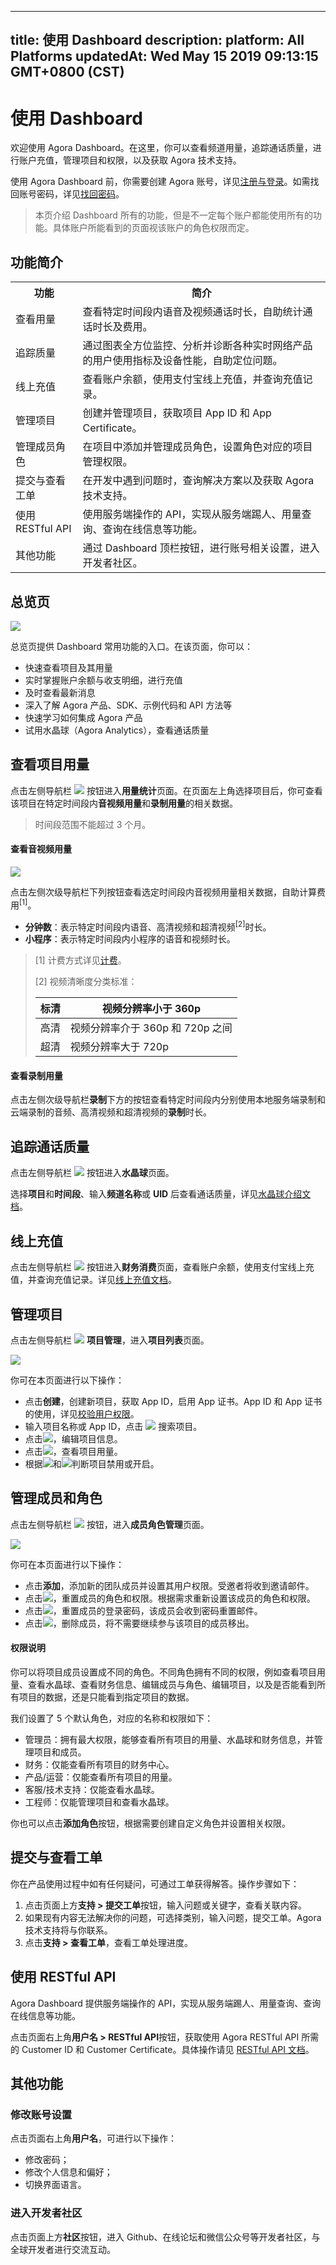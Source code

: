 
---
title: 使用 Dashboard
description: 
platform: All Platforms
updatedAt: Wed May 15 2019 09:13:15 GMT+0800 (CST)
---
# 使用 Dashboard
欢迎使用 Agora Dashboard。在这里，你可以查看频道用量，追踪通话质量，进行账户充值，管理项目和权限，以及获取 Agora 技术支持。

使用 Agora Dashboard 前，你需要创建 Agora 账号，详见[注册与登录](../../cn/Agora%20Platform/sign_in_and_sign_up.md)。如需找回账号密码，详见[找回密码](../../cn/Agora%20Platform/sign_in_and_sign_up.md)。

> 本页介绍 Dashboard 所有的功能，但是不一定每个账户都能使用所有的功能。具体账户所能看到的页面视该账户的角色权限而定。

## 功能简介

<table>
<tr>
<th>功能</th>
<th>简介</th>
</tr>
<tr>
<td>查看用量</td>
<td>查看特定时间段内语音及视频通话时长，自助统计通话时长及费用。</td>
</tr>
<tr>
<td>追踪质量</td>
<td>通过图表全方位监控、分析并诊断各种实时网络产品的用户使用指标及设备性能，自助定位问题。</td>
</tr>
<tr>
<td>线上充值</td>
<td>查看账户余额，使用支付宝线上充值，并查询充值记录。</td>
</tr>
<tr>
<td>管理项目</td>
<td>创建并管理项目，获取项目 App ID 和 App Certificate。</td>
</tr>
<tr>
<td>管理成员角色</td>
<td>在项目中添加并管理成员角色，设置角色对应的项目管理权限。</td>
</tr>
<tr>
<td>提交与查看工单</td>
<td>在开发中遇到问题时，查询解决方案以及获取 Agora 技术支持。</td>
</tr>
<tr>
<td>使用 RESTful API</td>
<td>使用服务端操作的 API，实现从服务端踢人、用量查询、查询在线信息等功能。</td>
</tr>
<tr>
<td>其他功能</td>
<td>通过 Dashboard 顶栏按钮，进行账号相关设置，进入开发者社区。</td>
</tr>
</table>

## 总览页
![](https://web-cdn.agora.io/docs-files/1557741022778)

总览页提供 Dashboard 常用功能的入口。在该页面，你可以：

- 快速查看项目及其用量
- 实时掌握账户余额与收支明细，进行充值
- 及时查看最新消息
- 深入了解 Agora 产品、SDK、示例代码和 API 方法等
- 快速学习如何集成 Agora 产品
- 试用水晶球（Agora Analytics），查看通话质量

## 查看项目用量

点击左侧导航栏 ![](https://web-cdn.agora.io/docs-files/1551250582235) 按钮进入**用量统计**页面。在页面左上角选择项目后，你可查看该项目在特定时间段内**音视频用量**和**录制用量**的相关数据。

> 时间段范围不能超过 3 个月。

#### 查看音视频用量

![](https://web-cdn.agora.io/docs-files/1557741125258)

点击左侧次级导航栏下列按钮查看选定时间段内音视频用量相关数据，自助计算费用<sup>[1]</sup>。

- **分钟数**：表示特定时间段内语音、高清视频和超清视频<sup>[2]</sup>时长。
- **小程序**：表示特定时间段内小程序的语音和视频时长。

> [1] 计费方式详见[计费](https://docs.agora.io/cn/Agora%20Platform/billing_faq)。
>
> [2] 视频清晰度分类标准：
>
> | 标清 | 视频分辨率小于 360p              |
> | ---- | -------------------------------- |
> | 高清 | 视频分辨率介于 360p 和 720p 之间 |
> | 超清 | 视频分辨率大于 720p              |

#### 查看录制用量

点击左侧次级导航栏**录制**下方的按钮查看特定时间段内分别使用本地服务端录制和云端录制的音频、高清视频和超清视频的**录制**时长。

## 追踪通话质量

点击左侧导航栏 ![](https://web-cdn.agora.io/docs-files/1557740763927) 按钮进入**水晶球**页面。

选择**项目**和**时间段**、输入**频道名称**或 **UID** 后查看通话质量，详见[水晶球介绍文档](../../cn/Agora%20Platform/aa_guide.md)。

## 线上充值

点击左侧导航栏 ![](https://web-cdn.agora.io/docs-files/1557740933898) 按钮进入**财务消费**页面，查看账户余额，使用支付宝线上充值，并查询充值记录。详见[线上充值文档](../../cn/Agora%20Platform/online_payment.md)。

## 管理项目

点击左侧导航栏 ![](https://web-cdn.agora.io/docs-files/1551254998344) **项目管理**，进入**项目列表**页面。

![](https://web-cdn.agora.io/docs-files/1551255094137)

你可在本页面进行以下操作：

- 点击**创建**，创建新项目，获取 App ID，启用 App 证书。App ID 和 App 证书的使用，详见[校验用户权限](../../cn/Interactive%20Broadcast/token.md)。
- 输入项目名称或 App ID，点击 ![](https://web-cdn.agora.io/docs-files/1551255111208) 搜索项目。
- 点击![](https://web-cdn.agora.io/docs-files/1551255135678)，编辑项目信息。
- 点击![](https://web-cdn.agora.io/docs-files/1551255151708)，查看项目用量。
- 根据![](https://web-cdn.agora.io/docs-files/1551255188685)和![](https://web-cdn.agora.io/docs-files/1551258332165)判断项目禁用或开启。

## 管理成员和角色

点击左侧导航栏 ![](https://web-cdn.agora.io/docs-files/1551255228096) 按钮，进入**成员角色管理**页面。

![](https://web-cdn.agora.io/docs-files/1557741436296)

你可在本页面进行以下操作：

- 点击**添加**，添加新的团队成员并设置其用户权限。受邀者将收到邀请邮件。
- 点击![](https://web-cdn.agora.io/docs-files/1551255422216)，重置成员的角色和权限。根据需求重新设置该成员的角色和权限。
- 点击![](https://web-cdn.agora.io/docs-files/1551255494008)，重置成员的登录密码，该成员会收到密码重置邮件。
- 点击![](https://web-cdn.agora.io/docs-files/1551255516590)，删除成员，将不需要继续参与该项目的成员移出。

#### **权限说明**

你可以将项目成员设置成不同的角色。不同角色拥有不同的权限，例如查看项目用量、查看水晶球、查看财务信息、编辑成员与角色、编辑项目，以及是否能看到所有项目的数据，还是只能看到指定项目的数据。

我们设置了 5 个默认角色，对应的名称和权限如下：

- 管理员：拥有最大权限，能够查看所有项目的用量、水晶球和财务信息，并管理项目和成员。
- 财务：仅能查看所有项目的财务中心。
- 产品/运营：仅能查看所有项目的用量。
- 客服/技术支持：仅能查看水晶球。
- 工程师：仅能管理项目和查看水晶球。

你也可以点击**添加角色**按钮，根据需要创建自定义角色并设置相关权限。

## 提交与查看工单

你在产品使用过程中如有任何疑问，可通过工单获得解答。操作步骤如下：

1. 点击页面上方**支持 > 提交工单**按钮，输入问题或关键字，查看关联内容。
2. 如果现有内容无法解决你的问题，可选择类别，输入问题，提交工单。Agora 技术支持将与你联系。
3. 点击**支持 > 查看工单**，查看工单处理进度。


## 使用 RESTful API

Agora Dashboard 提供服务端操作的 API，实现从服务端踢人、用量查询、查询在线信息等功能。

点击页面右上角**用户名 > RESTful API**按钮，获取使用 Agora RESTful API 所需的 Customer ID 和 Customer Certificate。具体操作请见 [RESTful API 文档](../../cn/Agora%20Platform/dashboard_restful_live.md)。

## 其他功能

### 修改账号设置

点击页面右上角**用户名**，可进行以下操作：
* 修改密码；
* 修改个人信息和偏好；
* 切换界面语言。

### 进入开发者社区

点击页面上方**社区**按钮，进入 Github、在线论坛和微信公众号等开发者社区，与全球开发者进行交流互动。
